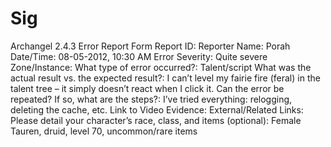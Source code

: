 Sig
===

Archangel 2.4.3 Error Report Form  Report ID:  Reporter Name: Porah  Date/Time: 08-05-2012, 10:30 AM  Error Severity: Quite severe  Zone/Instance:  What type of error occurred?: Talent/script  What was the actual result vs. the expected result?: I can’t level my fairie fire (feral) in the talent tree – it simply doesn’t react when I click it.  Can the error be repeated? If so, what are the steps?: I’ve tried everything: relogging, deleting the cache, etc.  Link to Video Evidence:  External/Related Links:   Please detail your character’s race, class, and items (optional):  Female Tauren, druid, level 70, uncommon/rare items 